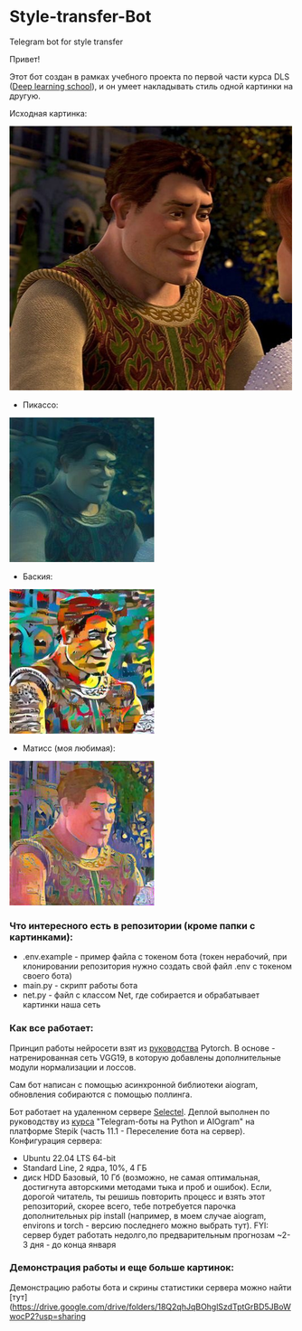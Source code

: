 # Style-transfer-Bot
Telegram bot for style transfer

Привет!

Этот бот создан в рамках учебного проекта по первой части курса DLS ([Deep learning school](https://dls.samcs.ru/)), и он умеет накладывать стиль одной картинки на другую.

Исходная картинка:

![orig](https://github.com/alevtina99/Style-transfer-Bot/blob/main/pics/IMG_20230129_192407.jpg)

+ Пикассо:

![picasso](https://github.com/alevtina99/Style-transfer-Bot/blob/main/pics/IMG_20230129_195725_221.jpg)

+ Баския:

![basquiat](https://github.com/alevtina99/Style-transfer-Bot/blob/main/pics/IMG_20230129_195733_995.jpg)

+ Матисс (моя любимая):

![matisse](https://github.com/alevtina99/Style-transfer-Bot/blob/main/pics/IMG_20230129_195736_355.jpg)

### Что интересного есть в репозитории (кроме папки с картинками):
* .env.example - пример файла с токеном бота (токен нерабочий, при клонировании репозитория нужно создать свой файл .env с токеном своего бота)
* main.py - скрипт работы бота
* net.py - файл с классом Net, где собирается и обрабатывает картинки наша сеть


### Как все работает:
Принцип работы нейросети взят из [руководства](https://pytorch.org/tutorials/advanced/neural_style_tutorial.html) Pytorch. В основе - натренированная сеть VGG19, в которую добавлены дополнительные модули нормализации и лоссов.

Сам бот написан с помощью асинхронной библиотеки aiogram, обновления собираются с помощью поллинга.

Бот работает на удаленном сервере [Selectel](https://selectel.ru/). Деплой выполнен по руководству из [курса](https://stepik.org/course/120924/) "Telegram-боты на Python и AIOgram" на платформе Stepik (часть 11.1 - Переселение бота на сервер).
Конфигурация сервера:
* Ubuntu 22.04 LTS 64-bit
* Standard Line, 2 ядра, 10%, 4 ГБ
* диск HDD Базовый, 10 Гб
(возможно, не самая оптимальная, достигнута авторскими методами тыка и проб и ошибок). Если, дорогой читатель, ты решишь повторить процесс и взять этот репозиторий, скорее всего, тебе потребуется парочка дополнительных pip install (например, в моем случае aiogram, environs и torch - версию последнего можно выбрать тут).
FYI: сервер будет работать недолго,по предварительным прогнозам ~2-3 дня - до конца января

### Демонстрация работы и еще больше картинок:
Демонстрацию работы бота и скрины статистики сервера можно найти [тут](https://drive.google.com/drive/folders/18Q2qhJqBOhglSzdTptGrBD5JBoWwocP2?usp=sharing

